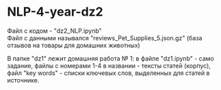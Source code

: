 # NLP-4-year-dz2
Файл с кодом - "dz2_NLP.ipynb"  
Файл с данными назывался "reviews_Pet_Supplies_5.json.gz" (база отзывов на товары для домашних животных) 

В папке "dz1" лежит домашняя работа № 1: в файле "dz1.ipynb" - само задание, файлы с номерами 1-4 в названии - тексты статей (корпус), файл "key words" - списки ключевых слов, выделенных для статей в источнике.
